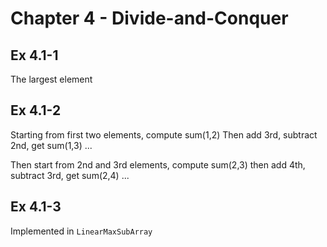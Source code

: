 # Chapter 4 - Divide-and-Conquer

## Ex 4.1-1
The largest element

## Ex 4.1-2
Starting from first two elements, compute sum(1,2)
Then add 3rd, subtract 2nd, get sum(1,3)
...
 
Then start from 2nd and 3rd elements, compute sum(2,3)
then add 4th, subtract 3rd, get sum(2,4)
...

## Ex 4.1-3
Implemented in `LinearMaxSubArray`
